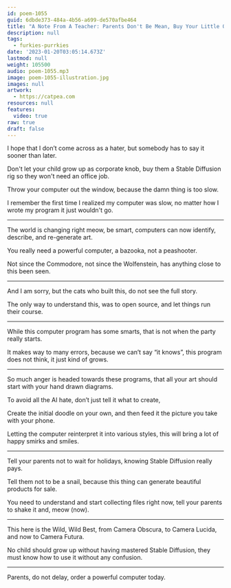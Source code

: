 ```yaml
---
id: poem-1055
guid: 6dbde373-484a-4b56-a699-de570afbe464
title: "A Note From A Teacher: Parents Don't Be Mean, Buy Your Little Ones A Powerful Stable Diffusion Machine"
description: null
tags:
  - furkies-purrkies
date: '2023-01-20T03:05:14.673Z'
lastmod: null
weight: 105500
audio: poem-1055.mp3
image: poem-1055-illustration.jpg
images: null
artwork:
  - https://catpea.com
resources: null
features:
  video: true
raw: true
draft: false
---
```


I hope that I don’t come across as a hater,
but somebody has to say it sooner than later.

Don't let your child grow up as corporate knob,
buy them a Stable Diffusion rig so they won't need an office job.

Throw your computer out the window,
because the damn thing is too slow.

I remember the first time I realized my computer was slow,
no matter how I wrote my program it just wouldn't go.

---

The world is changing right meow, be smart,
computers can now identify, describe, and re-generate art.

You really need a powerful computer,
a bazooka, not a peashooter.

Not since the Commodore, not since the Wolfenstein,
has anything close to this been seen.

---

And I am sorry,
but the cats who built this, do not see the full story.

The only way to understand this, was to open source,
and let things run their course.

---

While this computer program has some smarts,
that is not when the party really starts.

It makes way to many errors, because we can’t say “it knows”,
this program does not think, it just kind of grows.

---

So much anger is headed towards these programs,
that all your art should start with your hand drawn diagrams.

To avoid all the AI hate,
don’t just tell it what to create,

Create the initial doodle on your own,
and then feed it the picture you take with your phone.

Letting the computer reinterpret it into various styles,
this will bring a lot of happy smirks and smiles.

---

Tell your parents not to wait for holidays,
knowing Stable Diffusion really pays.

Tell them not to be a snail,
because this thing can generate beautiful products for sale.

You need to understand and start collecting files right now,
tell your parents to shake it and, meow (now).

---

This here is the Wild, Wild Best, from Camera Obscura, to Camera Lucida,
and now to Camera Futura.

No child should grow up without having mastered Stable Diffusion,
they must know how to use it without any confusion.

---

Parents, do not delay,
order a powerful computer today.
